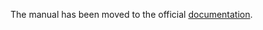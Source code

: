 The manual has been moved to the official [documentation](https://insight-platform.github.io/Savant/develop/savant_101/10_adapters.html).
